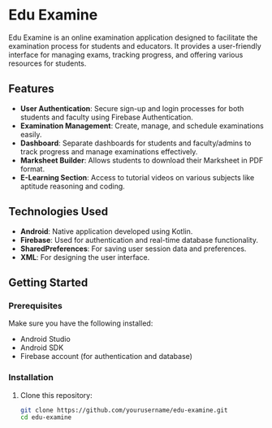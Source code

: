 # Edu Examine

Edu Examine is an online examination application designed to facilitate the examination process for students and educators. It provides a user-friendly interface for managing exams, tracking progress, and offering various resources for students.

## Features

- **User Authentication**: Secure sign-up and login processes for both students and faculty using Firebase Authentication.
- **Examination Management**: Create, manage, and schedule examinations easily.
- **Dashboard**: Separate dashboards for students and faculty/admins to track progress and manage examinations effectively.
- **Marksheet Builder**: Allows students to download their Marksheet in PDF format.
- **E-Learning Section**: Access to tutorial videos on various subjects like aptitude reasoning and coding.

## Technologies Used

- **Android**: Native application developed using Kotlin.
- **Firebase**: Used for authentication and real-time database functionality.
- **SharedPreferences**: For saving user session data and preferences.
- **XML**: For designing the user interface.

## Getting Started

### Prerequisites

Make sure you have the following installed:

- Android Studio
- Android SDK
- Firebase account (for authentication and database)

### Installation

1. Clone this repository:
   ```bash
   git clone https://github.com/yourusername/edu-examine.git
   cd edu-examine
